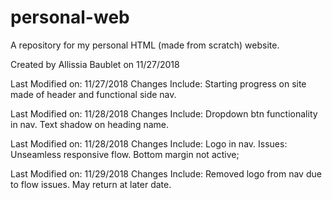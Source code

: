 # personal-web
A repository for my personal HTML (made from scratch) website.

Created by Allissia Baublet on 11/27/2018

Last Modified on: 11/27/2018
  Changes Include: Starting progress on site made of header and functional side nav.

Last Modified on: 11/28/2018
  Changes Include: Dropdown btn functionality in nav. Text shadow on heading name.

Last Modified on: 11/28/2018
  Changes Include: Logo in nav.
    Issues: Unseamless responsive flow. Bottom margin not active;

Last Modified on: 11/29/2018
  Changes Include: Removed logo from nav due to flow issues. May return at later date.

